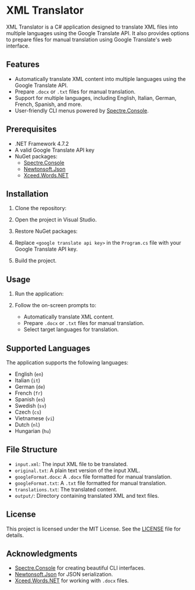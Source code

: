 # XML Translator

XML Translator is a C# application designed to translate XML files into multiple languages using the Google Translate API. It also provides options to prepare files for manual translation using Google Translate's web interface.

## Features

- Automatically translate XML content into multiple languages using the Google Translate API.
- Prepare `.docx` or `.txt` files for manual translation.
- Support for multiple languages, including English, Italian, German, French, Spanish, and more.
- User-friendly CLI menus powered by [Spectre.Console](https://spectreconsole.net/).

## Prerequisites

- .NET Framework 4.7.2
- A valid Google Translate API key
- NuGet packages:
  - [Spectre.Console](https://www.nuget.org/packages/Spectre.Console/)
  - [Newtonsoft.Json](https://www.nuget.org/packages/Newtonsoft.Json/)
  - [Xceed.Words.NET](https://www.nuget.org/packages/Xceed.Words.NET/)

## Installation

1. Clone the repository:
   
2. Open the project in Visual Studio.

3. Restore NuGet packages:
   
4. Replace `<google translate api key>` in the `Program.cs` file with your Google Translate API key.

5. Build the project.

## Usage

1. Run the application:
   
2. Follow the on-screen prompts to:
   - Automatically translate XML content.
   - Prepare `.docx` or `.txt` files for manual translation.
   - Select target languages for translation.

## Supported Languages

The application supports the following languages:
- English (`en`)
- Italian (`it`)
- German (`de`)
- French (`fr`)
- Spanish (`es`)
- Swedish (`sv`)
- Czech (`cs`)
- Vietnamese (`vi`)
- Dutch (`nl`)
- Hungarian (`hu`)

## File Structure

- `input.xml`: The input XML file to be translated.
- `original.txt`: A plain text version of the input XML.
- `googleFormat.docx`: A `.docx` file formatted for manual translation.
- `googleFormat.txt`: A `.txt` file formatted for manual translation.
- `translations.txt`: The translated content.
- `output/`: Directory containing translated XML and text files.

## License

This project is licensed under the MIT License. See the [LICENSE](LICENSE) file for details.

## Acknowledgments

- [Spectre.Console](https://spectreconsole.net/) for creating beautiful CLI interfaces.
- [Newtonsoft.Json](https://www.newtonsoft.com/json) for JSON serialization.
- [Xceed.Words.NET](https://github.com/xceedsoftware/DocX) for working with `.docx` files.
